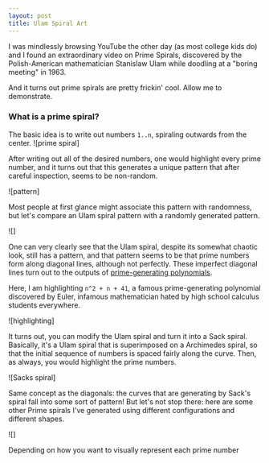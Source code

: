 ```yaml
---
layout: post
title: Ulam Spiral Art
---
```

I was mindlessly browsing YouTube the other day (as most college kids do) and I found an extraordinary video on Prime Spirals, discovered by the Polish-American mathematician Stanislaw Ulam while doodling at a "boring meeting" in 1963.

And it turns out prime spirals are pretty frickin' cool. Allow me to demonstrate.

### What is a prime spiral?

The basic idea is to write out numbers `1..n`, spiraling outwards from the center. 
![prime spiral]

After writing out all of the desired numbers, one would highlight every prime number, and it turns out that this generates a unique pattern that after careful inspection, seems to be non-random. 

![pattern]

Most people at first glance might associate this pattern with randomness, but let's compare an Ulam spiral pattern with a randomly generated pattern.

![]

One can very clearly see that the Ulam spiral, despite its somewhat chaotic look, still has a pattern, and that pattern seems to be that prime numbers form along diagonal lines, although not perfectly. These imperfect diagonal lines turn out to the outputs of [prime-generating polynomials](http://mathworld.wolfram.com/Prime-GeneratingPolynomial.html).

Here, I am highlighting `n^2 + n + 41`, a famous prime-generating polynomial discovered by Euler, infamous mathematician hated by high school calculus students everywhere.

![highlighting]

It turns out, you can modify the Ulam spiral and turn it into a Sack spiral. Basically, it's a Ulam spiral that is superimposed on a Archimedes spiral, so that the initial sequence of numbers is spaced fairly along the curve. Then, as always, you would highlight the prime numbers.

![Sacks spiral]

Same concept as the diagonals: the curves that are generating by Sack's spiral fall into some sort of pattern! But let's not stop there: here are some other Prime spirals I've generated using different configurations and different shapes.

![]

Depending on how you want to visually represent each prime number
